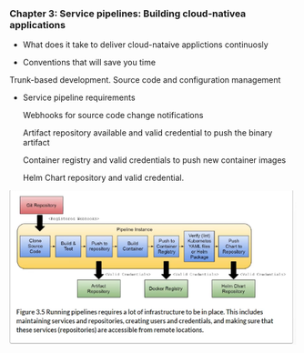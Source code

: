 ### Chapter 3: Service pipelines: Building cloud-nativea applications

- What does it take to deliver cloud-nataive applictions continuosly

- Conventions that will save you time

 Trunk-based development. 
 Source code and configuration management


- Service pipeline requirements

   Webhooks for source code change notifications

   Artifact repository available and valid credential to push the binary artifact

   Container registry and valid credentials to push new container images

   Helm Chart repository and valid credential.

![../images/svc-pipeline.png](../images/svc-pipeline.png)

